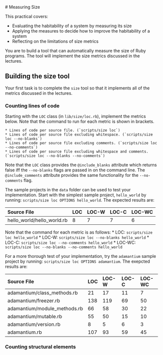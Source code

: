 # Measuring Size

This practical covers:

* Evaluating the habitability of a system by measuring its size
* Applying the measures to decide how to improve the habitability of a system
* Reflecting on the limitations of size metrics

You are to build a tool that can automatically measure the size of Ruby programs. The tool will implement the size metrics discussed in the lectures.


## Building the size tool

Your first task is to complete the `size` tool so that it implements all of the metrics discussed in the lectures.

### Counting lines of code

Starting with the `LOC` class (in `lib/size/loc.rb`), implement the metrics below. Note that the command to run for each metric is shown in brackets.

    * Lines of code per source file. (`scripts/size loc`)
    * Lines of code per source file excluding whitespace. (`scripts/size loc --no-blanks`)
    * Lines of code per source file excluding comments. (`scripts/size loc --no-comments`)
    * Lines of code per source file excluding whitespace and comments. (`scripts/size loc --no-blanks --no-comments`)

Note that the `LOC` class provides the `@include_blanks` attribute which returns false iff the `--no-blanks` flags are passed in on the command line. The `@include_comments` attribute provides the same functionality for the `--no-comments` flag.

The sample projects in the `data` folder can be used to test your implementation. Start with the simplest sample project, `hello_world` by running: `scripts/size loc OPTIONS hello_world`. The expected results are:

| Source File                 | LOC | LOC-W | LOC-C | LOC-WC |
| :-------------------------- | :-- | :---- | :---- | :----- |
| hello_world/hello_world.rb  | 8   | 7     | 7     | 6      |

Note that the command for each metric is as follows:
    * LOC: `scripts/size loc hello_world`
    * LOC-W: `scripts/size loc --no-blanks hello_world`
    * LOC-C: `scripts/size loc --no-comments hello_world`
    * LOC-WC: `scripts/size loc --no-blanks --no-comments hello_world`

For a more thorough test of your implementation, try the `adamantium` sample project by running: `scripts/size loc OPTIONS adamantium`. The exepcted results are:

| Source File                   | LOC | LOC-W | LOC-C | LOC-WC |
| :---------------------------- | :-- | :---- | :---- | :----- |
| adamantium/class_methods.rb   | 21  | 17    | 11    | 7      |
| adamantium/freezer.rb         | 138 | 119   | 69    | 50     |
| adamantium/module_methods.rb  | 66  | 58    | 30    | 22     |
| adamantium/mutable.rb         | 55  | 50    | 15    | 10     |
| adamantium/version.rb         | 8   | 5     | 6     | 3      |
| adamantium.rb                 | 107 | 93    | 59    | 45     |


### Counting structural elements
